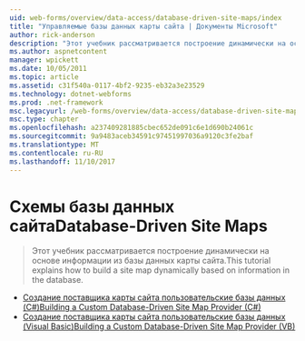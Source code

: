 ```yaml
---
uid: web-forms/overview/data-access/database-driven-site-maps/index
title: "Управляемые базы данных карты сайта | Документы Microsoft"
author: rick-anderson
description: "Этот учебник рассматривается построение динамически на основе информации из базы данных карты сайта."
ms.author: aspnetcontent
manager: wpickett
ms.date: 10/05/2011
ms.topic: article
ms.assetid: c31f540a-0117-4bf2-9235-eb32a3e23529
ms.technology: dotnet-webforms
ms.prod: .net-framework
msc.legacyurl: /web-forms/overview/data-access/database-driven-site-maps
msc.type: chapter
ms.openlocfilehash: a237409281885cbec652de091c6e1d690b24061c
ms.sourcegitcommit: 9a9483aceb34591c97451997036a9120c3fe2baf
ms.translationtype: MT
ms.contentlocale: ru-RU
ms.lasthandoff: 11/10/2017
---
```

<a name="database-driven-site-maps"></a><span data-ttu-id="ab653-103">Схемы базы данных сайта</span><span class="sxs-lookup"><span data-stu-id="ab653-103">Database-Driven Site Maps</span></span>
====================
> <span data-ttu-id="ab653-104">Этот учебник рассматривается построение динамически на основе информации из базы данных карты сайта.</span><span class="sxs-lookup"><span data-stu-id="ab653-104">This tutorial explains how to build a site map dynamically based on information in the database.</span></span>


- [<span data-ttu-id="ab653-105">Создание поставщика карты сайта пользовательские базы данных (C#)</span><span class="sxs-lookup"><span data-stu-id="ab653-105">Building a Custom Database-Driven Site Map Provider (C#)</span></span>](building-a-custom-database-driven-site-map-provider-cs.md)
- [<span data-ttu-id="ab653-106">Создание поставщика карты сайта пользовательские базы данных (Visual Basic)</span><span class="sxs-lookup"><span data-stu-id="ab653-106">Building a Custom Database-Driven Site Map Provider (VB)</span></span>](building-a-custom-database-driven-site-map-provider-vb.md)
